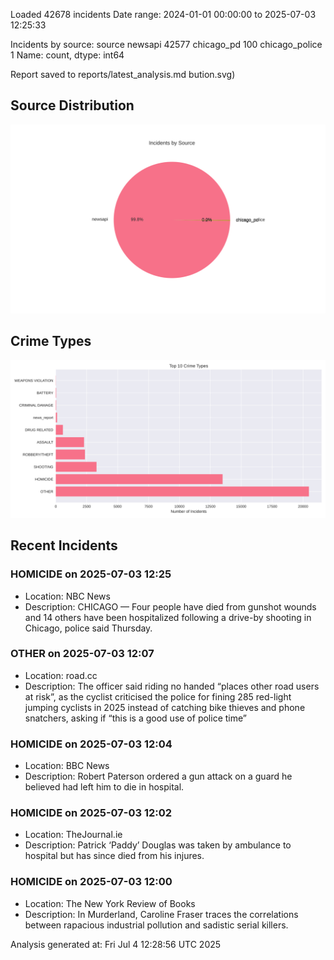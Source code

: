 
Loaded 42678 incidents
Date range: 2024-01-01 00:00:00 to 2025-07-03 12:25:33

Incidents by source:
source
newsapi           42577
chicago_pd          100
chicago_police        1
Name: count, dtype: int64

Report saved to reports/latest_analysis.md
bution.svg)

## Source Distribution
![Source Distribution](images/source_distribution.svg)

## Crime Types
![Crime Types](images/crime_types.svg)

## Recent Incidents

### HOMICIDE on 2025-07-03 12:25
- Location: NBC News
- Description: CHICAGO — Four people have died from gunshot wounds and 14 others have been hospitalized following a drive-by shooting in Chicago, police said Thursday.


### OTHER on 2025-07-03 12:07
- Location: road.cc
- Description: The officer said riding no handed “places other road users at risk”, as the cyclist criticised the police for fining 285 red-light jumping cyclists in 2025 instead of catching bike thieves and phone snatchers, asking if “this is a good use of police time”


### HOMICIDE on 2025-07-03 12:04
- Location: BBC News
- Description: Robert Paterson ordered a gun attack on a guard he believed had left him to die in hospital.


### HOMICIDE on 2025-07-03 12:02
- Location: TheJournal.ie
- Description: Patrick ‘Paddy’ Douglas was taken by ambulance to hospital but has since died from his injures.


### HOMICIDE on 2025-07-03 12:00
- Location: The New York Review of Books
- Description: In Murderland, Caroline Fraser traces the correlations between rapacious industrial pollution and sadistic serial killers.

Analysis generated at: Fri Jul  4 12:28:56 UTC 2025
